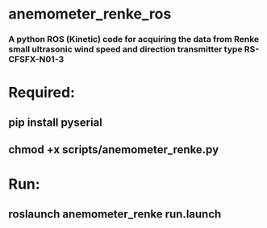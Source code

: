 # anemometer_renke_ros
### A python ROS (Kinetic) code for acquiring the data from Renke small ultrasonic wind speed and direction transmitter type RS-CFSFX-N01-3 

# Required:
## pip install pyserial
## chmod +x scripts/anemometer_renke.py

# Run:
## roslaunch anemometer_renke run.launch
